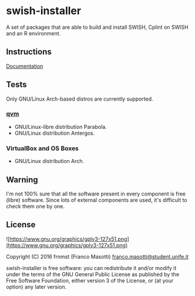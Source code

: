 # swish-installer

A set of packages that are able to build and install
SWISH, Cplint on SWISH and an R environment.

## Instructions

[Documentation](https://frnmst.github.io/swish-installer)

## Tests

Only GNU/Linux Arch-based distros are currently supported.

### [qvm](https://github.com/frnmst/qvm)

- GNU/Linux-libre distribution Parabola.
- GNU/Linux distribution Antergos.

### VirtualBox and OS Boxes

- GNU/Linux distribution Arch.

## Warning

I'm not 100% sure that all the software present in
every component is free (libre) software. Since lots of external
components are used, it's difficult to check them one by one.

## License

![https://www.gnu.org/graphics/gplv3-127x51.png](https://www.gnu.org/graphics/gplv3-127x51.png)

Copyright (C) 2016 frnmst (Franco Masotti) <franco.masotti@student.unife.it>

swish-installer is free software: you can redistribute it and/or modify it 
under the terms of the GNU General Public License as published by the Free Software 
Foundation, either version 3 of the License, or (at your option) any later 
version.
